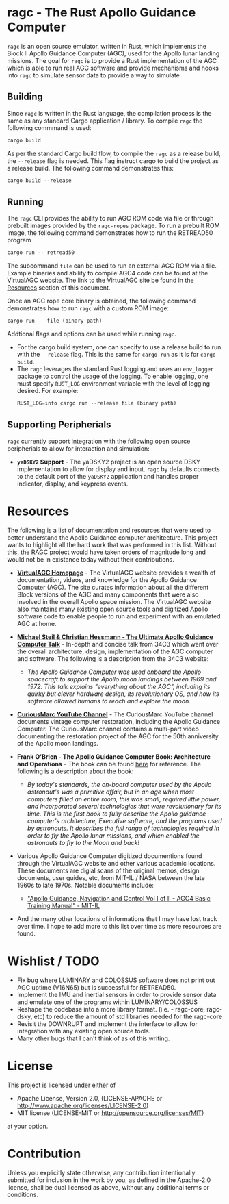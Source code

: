 # ragc - The Rust Apollo Guidance Computer

`ragc` is an open source emulator, written in Rust, which implements the Block
II Apollo Guidance Computer (AGC), used for the Apollo lunar landing missions.
The goal for `ragc` is to provide a Rust implementation of the AGC which is able
to run real AGC software and provide mechanisms and hooks into `ragc` to simulate
sensor data to provide a way to simulate

## Building

Since `ragc` is written in the Rust language, the compilation process
is the same as any standard Cargo application / library. To compile `ragc` the
following commmand is used:

```rust
cargo build
```

As per the standard Cargo build flow, to compile the `ragc` as a release build,
the `--release` flag is needed. This flag instruct cargo to build the project as
a release build. The following command demonstrates this:

```rust
cargo build --release
```

## Running

The `ragc` CLI provides the ability to run AGC ROM code via file or through
prebuilt images provided by the `ragc-ropes` package. To run a prebuilt ROM
image, the following command demonstrates how to run the RETREAD50 program

```bash
cargo run -- retread50
```

The subcommand `file` can be used to run an external AGC ROM via a file. Example
binaries and ability to compile AGC4 code can be found at the VirtualAGC website.
The link to the VirtualAGC site be found in the [Resources](#Resources) section
of this document.

Once an AGC rope core binary is obtained, the following command demonstrates how
to run `ragc` with a custom ROM image:

```rust
cargo run -- file (binary path)
```

Addtional flags and options can be used while running `ragc`.
  - For the cargo build system, one can specify to use a release build to run
  with the `--release` flag. This is the same for `cargo run` as it is for
  `cargo build`.
  - The `ragc` leverages the standard Rust logging and uses an `env_logger`
  package to control the usage of the logging. To enable logging, one must
  specify `RUST_LOG` environment variable with the level of logging desired.
  For example:
    ```rust
    RUST_LOG=info cargo run --release file (binary path)
    ```
## Supporting Peripherials

`ragc` currently support integration with the following open source
peripherials to allow for interaction and simulation:
  - **`yaDSKY2` Support** - The yaDSKY2 project is an open source DSKY
implementation to allow for display and input. `ragc` by defaults connects to
the default port of the `yaDSKY2` application and handles proper indicator,
display, and keypress events.

# Resources

The following is a list of documentation and resources that were used to better
understand the Apollo Guidance computer architecture. This project wants to
highlight all the hard work that was performed in this list. Without this, the
RAGC project would have taken orders of magnitude long and would not be in existance
today without their contributions.

 - **[VirtualAGC Homepage](https://www.ibiblio.org/apollo)** - The VirtualAGC website
provides a wealth of documentation, videos, and knowledge for the Apollo Guidance
Computer (AGC). The site curates information about all the different Block versions
of the AGC and many components that were also involved in the overall Apollo space
mission. The VirtualAGC website also maintains many existing open source tools and
digitized Apollo software code to enable people to run and experiment with
an emulated AGC at home.

 - **[Michael Steil & Christian Hessmann - The Ultimate Apollo Guidance Computer
Talk](https://media.ccc.de/v/34c3-9064-the_ultimate_apollo_guidance_computer_talk)** -
In-depth and concise talk from 34C3 which went over the overall architecture, design,
implementation of the AGC computer and software. The following is a description
from the 34C3 website:

   - *The Apollo Guidance Computer was used onboard the Apollo spacecraft
   to support the Apollo moon landings between 1969 and 1972. This talk explains
   "everything about the AGC", including its quirky but clever hardware design,
   its revolutionary OS, and how its software allowed humans to reach and explore
   the moon.*

 - **[CuriousMarc YouTube Channel](http://youtube.com/curiousmarc)** - The
CuriousMarc YouTube channel documents vintage computer restoration, including the
Apollo Guidance Computer. The CuriousMarc channel contains a multi-part video
documenting the restoration project of the AGC for the 50th anniversity of the
Apollo moon landings.

 - **Frank O'Brien - The Apollo Guidance Computer Book: Architecture and Operations** -
The book can be found [here](https://www.springer.com/gp/book/9781441908766) for
reference. The following is a description about the book:

    - *By today's standards, the on-board computer used by the Apollo astronaut's
was a primitive affair, but in an age when most computers filled an entire room,
this was small, required little power, and incorporated several technologies that
were revolutionary for its time. This is the first book to fully describe the Apollo
guidance computer's architecture, Executive software, and the programs used by
astronauts. It describes the full range of technologies required in order to fly
the Apollo lunar missions, and whicn enabled the astronauts to fly to the Moon
and back!*

 - Various Apollo Guidance Computer digitized documentions found through the
VirtualAGC website and other various academic locations. These documents are
digial scans of the original memos, design documents, user guides, etc, from
MIT-IL / NASA between the late 1960s to late 1970s. Notable documents include:
   - ["Apollo Guidance, Navigation and Control Vol I of II - AGC4 Basic
   Training Manual" - MIT-IL](
       https://authors.library.caltech.edu/5456/1/hrst.mit.edu/hrs/apollo/public/archive/1704.pdf
    )

 - And the many other locations of informations that I may have lost track over
time. I hope to add more to this list over time as more resources are found.


# Wishlist / TODO

 - Fix bug where LUMINARY and COLOSSUS software does not print out AGC uptime (V16N65)
but is successful for RETREAD50.
 - Implement the IMU and inertial sensors in order to provide sensor data and emulate
one of the programs within LUMINARY/COLOSSUS
 - Reshape the codebase into a more library format. (i.e. - ragc-core, ragc-dsky, etc)
to reduce the amount of std libraries needed for the ragc-core
 - Revisit the DOWNRUPT and implement the interface to allow for integration
with any existing open source tools.
 - Many other bugs that I can't think of as of this writing.

# License

This project is licensed under either of

- Apache License, Version 2.0, (LICENSE-APACHE or http://www.apache.org/licenses/LICENSE-2.0)
- MIT license (LICENSE-MIT or http://opensource.org/licenses/MIT)

at your option.

# Contribution

Unless you explicitly state otherwise, any contribution intentionally submitted for inclusion in the work by you, as defined in the Apache-2.0 license, shall be dual licensed as above, without any additional terms or conditions.